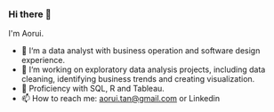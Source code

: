 ### Hi there 👋

I'm Aorui.
- 🔭 I‘m a data analyst with business operation and software design experience.
- 🌱 I‘m working on exploratory data analysis projects, including data cleaning, identifying business trends and creating visualization.
- 💬 Proficiency with SQL, R and Tableau.
- 📫 How to reach me: aorui.tan@gmail.com or Linkedin

  
<!--
**Aoruiii/Aoruiii** is a ✨ _special_ ✨ repository because its `README.md` (this file) appears on your GitHub profile.

Here are some ideas to get you started:

- 🔭 I’m currently working on ...
- 🌱 I’m currently learning ...
- 👯 I’m looking to collaborate on ...
- 🤔 I’m looking for help with ...
- 💬 Ask me about ...
- 📫 How to reach me: ...
- 😄 Pronouns: ...
- ⚡ Fun fact: ...
-->
